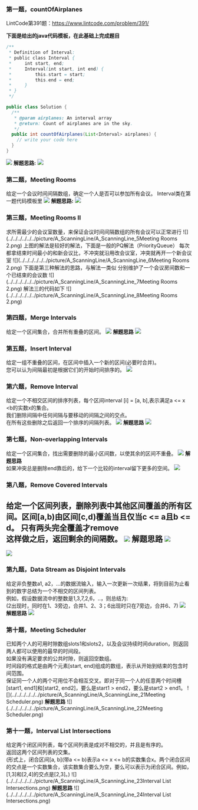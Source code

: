 ### 第一题，countOfAirplanes
LintCode第391题：https://www.lintcode.com/problem/391/

**下面是给出的java代码模板，在此基础上完成题目**
```Java
/**
 * Definition of Interval:
 * public class Interval {
 *     int start, end;
 *     Interval(int start, int end) {
 *         this.start = start;
 *         this.end = end;
 *     }
 * }
 */

public class Solution {
  /**
   * @param airplanes: An interval array
   * @return: Count of airplanes are in the sky.
   */
  public int countOfAirplanes(List<Interval> airplanes) {
    // write your code here
  }
}
```
![](../../../../../../picture/A_ScanningLine/A_ScanningLine_1countOfAirplanes.png)
**解题思路:**
![](../../../../../../picture/A_ScanningLine/A_ScanningLine_2countOfAirplanes.png)

### 第二题，Meeting Rooms
给定一个会议时间间隔数组，确定一个人是否可以参加所有会议。
Interval类在第一题代码模板里
![](../../../../../../picture/A_ScanningLine/A_ScanningLine_3Meeting%20Rooms.png)
**解题思路:**
![](../../../../../../picture/A_ScanningLine/A_ScanningLine_4Meeting%20Rooms.png)

### 第三题，Meeting Rooms Ⅱ
求所需最少的会议室数量，来保证会议时间间隔数组的所有会议可以正常进行
![](../../../../../../picture/A_ScanningLine/A_ScanningLine_5Meeting Rooms 2.png)
上图的解法是较好的解法，下面是一般的PQ解法（PriorityQueue）
每次都拿结束时间最小的和新会议比，不冲突就沿用改会议室，冲突就再开一个新会议室
![](../../../../../../picture/A_ScanningLine/A_ScanningLine_6Meeting Rooms 2.png)
下面是第三种解法的思路，与解法一类似
分别维护了一个会议房间数和一个已结束的会议数
![](../../../../../../picture/A_ScanningLine/A_ScanningLine_7Meeting Rooms 2.png)
解法三的代码如下
![](../../../../../../picture/A_ScanningLine/A_ScanningLine_8Meeting Rooms 2.png)

### 第四题，Merge Intervals
给定一个区间集合，合并所有重叠的区间。
![](../../../../../../picture/A_ScanningLine/A_ScanningLine_9Merge%20Intervals.png)
**解题思路**
![](../../../../../../picture/A_ScanningLine/A_ScanningLine_10Merge%20Intervals.png)

### 第五题，Insert Interval
给定一组不重叠的区间，在区间中插入一个新的区间(必要时合并)。  
您可以认为间隔最初是根据它们的开始时间排序的。
![](../../../../../../picture/A_ScanningLine/A_ScanningLine_11Insert%20Interval.png)

### 第六题，Remove Interval
给定一个不相交区间的排序列表，每个区间interval [i] = [a, b],表示满足a <= x <b的实数x的集合。  
我们删除间隔中任何间隔与要移动的间隔之间的交点。   
在所有这些删除之后返回一个排序的间隔列表。
![](../../../../../../picture/A_ScanningLine/A_ScanningLine_12Remove%20Interval.png)
**解题思路**
![](../../../../../../picture/A_ScanningLine/A_ScanningLine_13Remove%20Interval.png)

### 第七题，Non-overlapping Intervals
给定一个区间集合，找出需要删除的最小区间数，以使其余的区间不重叠。
![](../../../../../../picture/A_ScanningLine/A_ScanningLine_14Non-overlapping%20Intervals.png)
**解题思路**   
如果冲突总是删除end靠后的，给下一个比较的interval留下更多的空间。
![](../../../../../../picture/A_ScanningLine/A_ScanningLine_15Non-overlapping%20Intervals.png)

### 第八题，Remove Covered Intervals
给定一个区间列表，删除列表中其他区间覆盖的所有区间。区间[a,b)由区间[c,d)覆盖当且仅当c <= a且b <= d。
只有两头完全覆盖才remove  
这样做之后，返回剩余的间隔数。
![](../../../../../../picture/A_ScanningLine/A_ScanningLine_16Remove%20Covered%20Intervals.png)
**解题思路**
![](../../../../../../picture/A_ScanningLine/A_ScanningLine_17Remove%20Covered%20Intervals.png)
---
![](../../../../../../picture/A_ScanningLine/A_ScanningLine_18Remove%20Covered%20Intervals.png)

### 第九题，Data Stream as Disjoint Intervals
给定非负整数a1, a2，…的数据流输入，输入一次更新一次结果，将到目前为止看到的数字总结为一个不相交的区间列表。  
例如，假设数据流中的整数是1,3,7,2,6，..，则总结为:  
(2出现时，同时在1、3旁边，合并1、2、3；6出现时只在7旁边，合并6、7)
![](../../../../../../picture/A_ScanningLine/A_ScanningLine_19Data%20Stream%20as%20Disjoint%20Intervals.png)
**解题思路**
![](../../../../../../picture/A_ScanningLine/A_ScanningLine_20Data%20Stream%20as%20Disjoint%20Intervals.png)

### 第十题，Meeting Scheduler
已知两个人的可用时隙数组slots1和slots2，以及会议持续时间duration，则返回两人都可以使用的最早的时间段。  
如果没有满足要求的公共时隙，则返回空数组。  
时间段的格式是由两个元素[start, end]组成的数组，表示从开始到结束的包含时间范围。  
保证同一个人的两个可用位不会相互交叉。即对于同一个人的任意两个时间槽[start1, end1]和[start2, end2]，要么是start1 > end2，要么是start2 > end1。
![](../../../../../../picture/A_ScanningLine/A_ScanningLine_21Meeting Scheduler.png)
**解题思路**
![](../../../../../../picture/A_ScanningLine/A_ScanningLine_22Meeting Scheduler.png)

### 第十一题，Interval List Intersections
给定两个闭区间列表，每个区间列表是成对不相交的，并且是有序的。  
返回这两个区间列表的交集。   
(形式上，闭合区间[a, b](带a <= b)表示a <= x <= b的实数集合x。两个闭合区间的交点是一个实数集合，该实数集合要么为空，要么可以表示为闭合区间。例如，[1,3]和[2,4]的交点是[2,3]。)
![](../../../../../../picture/A_ScanningLine/A_ScanningLine_23Interval List Intersections.png)
**解题思路**
![](../../../../../../picture/A_ScanningLine/A_ScanningLine_24Interval List Intersections.png)


